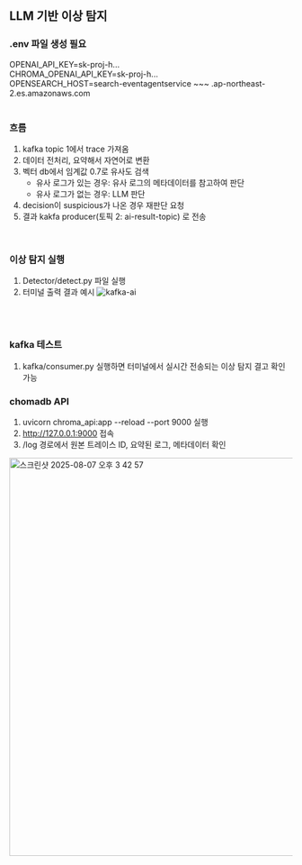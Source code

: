 LLM 기반 이상 탐지
--- 

### .env 파일 생성 필요
OPENAI_API_KEY=sk-proj-h... <br>
CHROMA_OPENAI_API_KEY=sk-proj-h... <br>
OPENSEARCH_HOST=search-eventagentservice ~~~ .ap-northeast-2.es.amazonaws.com 
<br>
<br>


### 흐름
1. kafka topic 1에서 trace 가져옴
2. 데이터 전처리, 요약해서 자연어로 변환
3. 벡터 db에서 임계값 0.7로 유사도 검색 
   * 유사 로그가 있는 경우: 유사 로그의 메타데이터를 참고하여 판단
   * 유사 로그가 없는 경우: LLM 판단
4. decision이 suspicious가 나온 경우 재판단 요청
5. 결과 kakfa producer(토픽 2: ai-result-topic) 로 전송
<br>


### 이상 탐지 실행
1. Detector/detect.py 파일 실행
2. 터미널 출력 결과 예시
![kafka-ai](https://github.com/user-attachments/assets/51ae3ada-5ca8-493f-bf6b-8187f686a7d4)

<br>
<br>

### kafka 테스트
1. kafka/consumer.py 실행하면 터미널에서 실시간 전송되는 이상 탐지 결고 확인 가능


### chomadb API
1. uvicorn chroma_api:app --reload --port 9000 실행
2. http://127.0.0.1:9000 접속
3. /log 경로에서 원본 트레이스 ID, 요약된 로그, 메타데이터 확인
<img width="1437" height="707" alt="스크린샷 2025-08-07 오후 3 42 57" src="https://github.com/user-attachments/assets/07ff5892-567a-4573-bc77-7c1615f761c1" />

